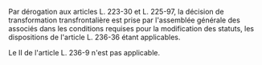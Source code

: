 Par dérogation aux articles L. 223-30 et L. 225-97, la décision de transformation transfrontalière est prise par l'assemblée générale des associés dans les conditions requises pour la modification des statuts, les dispositions de l'article L. 236-36 étant applicables.  

  

Le II de l'article L. 236-9 n'est pas applicable.

